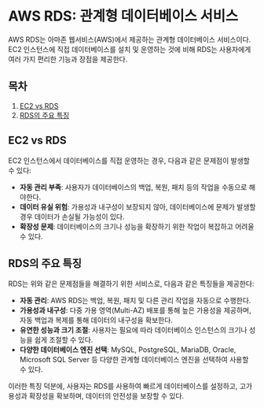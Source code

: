 # AWS RDS: 관계형 데이터베이스 서비스

AWS RDS는 아마존 웹서비스(AWS)에서 제공하는 관계형 데이터베이스 서비스이다. EC2 인스턴스에 직접 데이터베이스를 설치 및 운영하는 것에 비해 RDS는 사용자에게 여러 가지 편리한 기능과 장점을 제공한다.

## 목차

1. [EC2 vs RDS](#ec2-vs-rds)
2. [RDS의 주요 특징](#rds의-주요-특징)

## EC2 vs RDS

EC2 인스턴스에서 데이터베이스를 직접 운영하는 경우, 다음과 같은 문제점이 발생할 수 있다:

- **자동 관리 부족**: 사용자가 데이터베이스의 백업, 복원, 패치 등의 작업을 수동으로 해야한다.
- **데이터 유실 위험**: 가용성과 내구성이 보장되지 않아, 데이터베이스에 문제가 발생할 경우 데이터가 손실될 가능성이 있다.
- **확장성 문제**: 데이터베이스의 크기나 성능을 확장하기 위한 작업이 복잡하고 어려울 수 있다.

## RDS의 주요 특징

RDS는 위와 같은 문제점들을 해결하기 위한 서비스로, 다음과 같은 특징들을 제공한다:

- **자동 관리**: AWS RDS는 백업, 복원, 패치 및 다른 관리 작업을 자동으로 수행한다.
- **가용성과 내구성**: 다중 가용 영역(Multi-AZ) 배포를 통해 높은 가용성을 제공하며, 자동 백업과 복제를 통해 데이터의 내구성을 확보한다.
- **유연한 성능과 크기 조절**: 사용자는 필요에 따라 데이터베이스 인스턴스의 크기나 성능을 쉽게 조절할 수 있다.
- **다양한 데이터베이스 엔진 선택**: MySQL, PostgreSQL, MariaDB, Oracle, Microsoft SQL Server 등 다양한 관계형 데이터베이스 엔진을 선택하여 사용할 수 있다.

이러한 특징 덕분에, 사용자는 RDS를 사용하여 빠르게 데이터베이스를 설정하고, 고가용성과 확장성을 확보하며, 데이터의 안전성을 보장할 수 있다.
